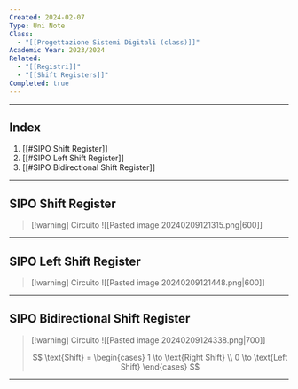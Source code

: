 ```yaml
---
Created: 2024-02-07
Type: Uni Note
Class:
  - "[[Progettazione Sistemi Digitali (class)]]"
Academic Year: 2023/2024
Related:
  - "[[Registri]]"
  - "[[Shift Registers]]"
Completed: true
---
```

---
## Index
1. [[#SIPO Shift Register]]
2. [[#SIPO Left Shift Register]]
3. [[#SIPO Bidirectional Shift Register]]

---
## SIPO Shift Register 

>[!warning] Circuito
>![[Pasted image 20240209121315.png|600]]

---
## SIPO Left Shift Register 

>[!warning] Circuito
>![[Pasted image 20240209121448.png|600]]

---
## SIPO Bidirectional Shift Register

>[!warning] Circuito
>![[Pasted image 20240209124338.png|700]]
>
>$$ \text{Shift} = \begin{cases}
>1 \to \text{Right Shift} \\
>0 \to \text{Left Shift}
>\end{cases} $$

---